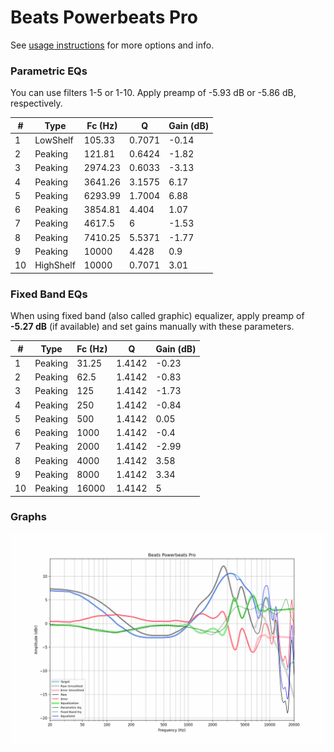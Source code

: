 # Beats Powerbeats Pro
See [usage instructions](https://github.com/jaakkopasanen/AutoEq#usage) for more options and info.

### Parametric EQs
You can use filters 1-5 or 1-10. Apply preamp of -5.93 dB or -5.86 dB, respectively.

|   # | Type      |   Fc (Hz) |      Q |   Gain (dB) |
|-----|-----------|-----------|--------|-------------|
|   1 | LowShelf  |    105.33 | 0.7071 |       -0.14 |
|   2 | Peaking   |    121.81 | 0.6424 |       -1.82 |
|   3 | Peaking   |   2974.23 | 0.6033 |       -3.13 |
|   4 | Peaking   |   3641.26 | 3.1575 |        6.17 |
|   5 | Peaking   |   6293.99 | 1.7004 |        6.88 |
|   6 | Peaking   |   3854.81 | 4.404  |        1.07 |
|   7 | Peaking   |   4617.5  | 6      |       -1.53 |
|   8 | Peaking   |   7410.25 | 5.5371 |       -1.77 |
|   9 | Peaking   |  10000    | 4.428  |        0.9  |
|  10 | HighShelf |  10000    | 0.7071 |        3.01 |

### Fixed Band EQs
When using fixed band (also called graphic) equalizer, apply preamp of **-5.27 dB** (if available) and set gains manually with these parameters.

|   # | Type    |   Fc (Hz) |      Q |   Gain (dB) |
|-----|---------|-----------|--------|-------------|
|   1 | Peaking |     31.25 | 1.4142 |       -0.23 |
|   2 | Peaking |     62.5  | 1.4142 |       -0.83 |
|   3 | Peaking |    125    | 1.4142 |       -1.73 |
|   4 | Peaking |    250    | 1.4142 |       -0.84 |
|   5 | Peaking |    500    | 1.4142 |        0.05 |
|   6 | Peaking |   1000    | 1.4142 |       -0.4  |
|   7 | Peaking |   2000    | 1.4142 |       -2.99 |
|   8 | Peaking |   4000    | 1.4142 |        3.58 |
|   9 | Peaking |   8000    | 1.4142 |        3.34 |
|  10 | Peaking |  16000    | 1.4142 |        5    |

### Graphs
![](./Beats%20Powerbeats%20Pro.png)
